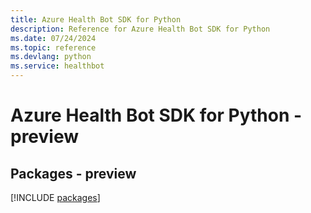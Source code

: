 ```yaml
---
title: Azure Health Bot SDK for Python
description: Reference for Azure Health Bot SDK for Python
ms.date: 07/24/2024
ms.topic: reference
ms.devlang: python
ms.service: healthbot
---
```

# Azure Health Bot SDK for Python - preview
## Packages - preview
[!INCLUDE [packages](health-bot-index.md)]